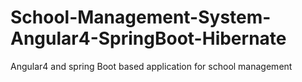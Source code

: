 # School-Management-System-Angular4-SpringBoot-Hibernate
Angular4 and spring Boot based application for school management
